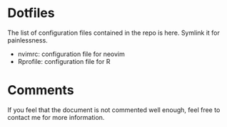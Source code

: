 # Dotfiles

The list of configuration files contained in the repo is here. Symlink it for painlessness.

- nvimrc: configuration file for neovim
- Rprofile: configuration file for R

# Comments

If you feel that the document is not commented well enough, feel free to contact me for more information.
